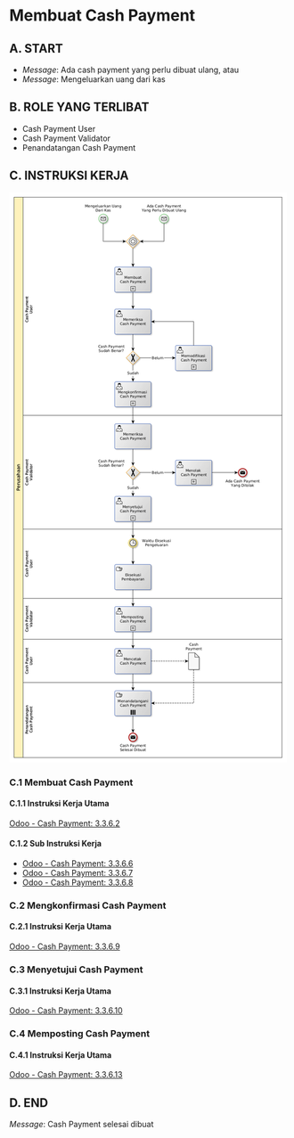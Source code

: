 # Membuat Cash Payment

## <a name="input">A. START</a>

* *Message*: Ada cash payment yang perlu dibuat ulang, atau
* *Message*: Mengeluarkan uang dari kas

## <a name="role">B. ROLE YANG TERLIBAT</a>

* Cash Payment User
* Cash Payment Validator
* Penandatangan Cash Payment

## <a name="instruksi">C. INSTRUKSI KERJA</a>

![](../img/prosedur-kerja/memproses-cash-payment.png)

### C.1 Membuat Cash Payment

#### C.1.1 Instruksi Kerja Utama

[Odoo - Cash Payment: 3.3.6.2](../transaksi/cash-payment/membuat.md)

#### C.1.2 Sub Instruksi Kerja

* [Odoo - Cash Payment: 3.3.6.6](../transaksi/cash-payment/membuat-detail-manual.md)
* [Odoo - Cash Payment: 3.3.6.7](../transaksi/cash-payment/line-modifikasi.md)
* [Odoo - Cash Payment: 3.3.6.8](../transaksi/cash-payment/line-hapus.md)

### C.2 Mengkonfirmasi Cash Payment

#### C.2.1 Instruksi Kerja Utama

[Odoo - Cash Payment: 3.3.6.9](../transaksi/cash-payment/konfirmasi.md)

### C.3 Menyetujui Cash Payment

#### C.3.1 Instruksi Kerja Utama

[Odoo - Cash Payment: 3.3.6.10](../transaksi/cash-payment/approve.md)

### C.4 Memposting Cash Payment

#### C.4.1 Instruksi Kerja Utama

[Odoo - Cash Payment: 3.3.6.13](../transaksi/cash-payment/post.md)

## <a name="input">D. END</a>

*Message*: Cash Payment selesai dibuat
